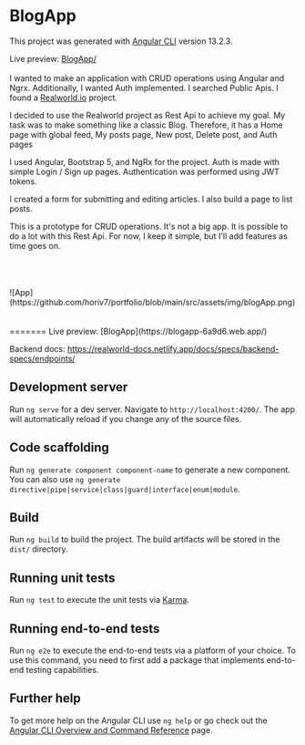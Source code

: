 # BlogApp

This project was generated with [Angular CLI](https://github.com/angular/angular-cli) version 13.2.3.

 
Live preview: [BlogApp/](https://blogapp-6a9d6.web.app/)
<br>
<br>
I wanted to make an application with CRUD operations using Angular and Ngrx.
Additionally, I wanted Auth implemented. I searched Public Apis. I found a [Realworld.io](https://realworld-docs.netlify.app/docs/specs/backend-specs/endpoints/) project.

I decided to use the Realworld project as Rest Api to achieve my goal.
My task was to make something like a classic Blog.
Therefore, it has a Home page with global feed, My posts page, New post, Delete post, and Auth pages

I used Angular, Bootstrap 5, and NgRx for the project.
Auth is made with simple Login / Sign up pages.
Authentication was performed using JWT tokens.

I created a form for submitting and editing articles.
I also build a page to list posts.

This is a prototype for CRUD operations.
It's not a big app. It is possible to do a lot with this Rest Api.
For now, I keep it simple, but I'll add features as time goes on.

<br>
<br>
<br>
![App](https://github.com/horiv7/portfolio/blob/main/src/assets/img/blogApp.png)
<br>
<br>
<br>
=======
Live preview: [BlogApp](https://blogapp-6a9d6.web.app/)

Backend docs: https://realworld-docs.netlify.app/docs/specs/backend-specs/endpoints/
 

## Development server

Run `ng serve` for a dev server. Navigate to `http://localhost:4200/`. The app will automatically reload if you change any of the source files.

## Code scaffolding

Run `ng generate component component-name` to generate a new component. You can also use `ng generate directive|pipe|service|class|guard|interface|enum|module`.

## Build

Run `ng build` to build the project. The build artifacts will be stored in the `dist/` directory.

## Running unit tests

Run `ng test` to execute the unit tests via [Karma](https://karma-runner.github.io).

## Running end-to-end tests

Run `ng e2e` to execute the end-to-end tests via a platform of your choice. To use this command, you need to first add a package that implements end-to-end testing capabilities.

## Further help

To get more help on the Angular CLI use `ng help` or go check out the [Angular CLI Overview and Command Reference](https://angular.io/cli) page.

